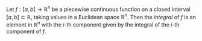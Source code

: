 Let $f: [a, b] \to \mathbb{R}^n$ be a piecewise continuous function on a closed interval $[a, b] \subset \mathbb{R}$, taking values in a Euclidean space $\mathbb{R}^n$. Then the *integral* of $f$ is an element in $\mathbb{R}^n$ with the $i$-th component given by the integral of the $i$-th component of $f$.
